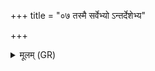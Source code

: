+++
title = "०७ तस्मै सर्वेभ्यो ऽन्तर्देशेभ्य"

+++
<details><summary>मूलम् (GR)</summary>

तस्मै सर्वेभ्यो ऽन्तर्देशेभ्य  
ईशानम् इष्वासम् अनुष्ठातारम् अकुर्वन् ।  
ईशान एनम् इष्वासः सर्वेभ्यो ऽन्तर्देशेभ्यो  
ऽनुष्ठातानु तिष्ठति य (एवं वेद) ॥
</details>